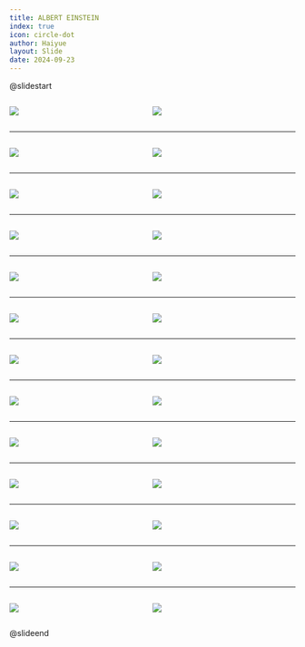 ```yaml
---
title: ALBERT EINSTEIN
index: true
icon: circle-dot
author: Haiyue
layout: Slide
date: 2024-09-23
---
```

 
@slidestart

<div style="display:flex">
<div style="flex:1">

![](https://raw.githubusercontent.com/yclord/reading/refs/heads/master/english/Level-T/ALBERT%20EINSTEIN/001.webp)
</div>
<div style="flex:1">

![](https://raw.githubusercontent.com/yclord/reading/refs/heads/master/english/Level-T/ALBERT%20EINSTEIN/002.webp)
</div>
</div>

---

<div style="display:flex">
<div style="flex:1">

![](https://raw.githubusercontent.com/yclord/reading/refs/heads/master/english/Level-T/ALBERT%20EINSTEIN/003.webp)
</div>
<div style="flex:1">

![](https://raw.githubusercontent.com/yclord/reading/refs/heads/master/english/Level-T/ALBERT%20EINSTEIN/004.webp)
</div>
</div>

---

<div style="display:flex">
<div style="flex:1">

![](https://raw.githubusercontent.com/yclord/reading/refs/heads/master/english/Level-T/ALBERT%20EINSTEIN/005.webp)
</div>
<div style="flex:1">

![](https://raw.githubusercontent.com/yclord/reading/refs/heads/master/english/Level-T/ALBERT%20EINSTEIN/006.webp)
</div>
</div>

---

<div style="display:flex">
<div style="flex:1">

![](https://raw.githubusercontent.com/yclord/reading/refs/heads/master/english/Level-T/ALBERT%20EINSTEIN/007.webp)
</div>
<div style="flex:1">

![](https://raw.githubusercontent.com/yclord/reading/refs/heads/master/english/Level-T/ALBERT%20EINSTEIN/008.webp)
</div>
</div>

---

<div style="display:flex">
<div style="flex:1">

![](https://raw.githubusercontent.com/yclord/reading/refs/heads/master/english/Level-T/ALBERT%20EINSTEIN/009.webp)
</div>
<div style="flex:1">

![](https://raw.githubusercontent.com/yclord/reading/refs/heads/master/english/Level-T/ALBERT%20EINSTEIN/010.webp)
</div>
</div>

---

<div style="display:flex">
<div style="flex:1">

![](https://raw.githubusercontent.com/yclord/reading/refs/heads/master/english/Level-T/ALBERT%20EINSTEIN/011.webp)
</div>
<div style="flex:1">

![](https://raw.githubusercontent.com/yclord/reading/refs/heads/master/english/Level-T/ALBERT%20EINSTEIN/012.webp)
</div>
</div>

---

<div style="display:flex">
<div style="flex:1">

![](https://raw.githubusercontent.com/yclord/reading/refs/heads/master/english/Level-T/ALBERT%20EINSTEIN/013.webp)
</div>
<div style="flex:1">

![](https://raw.githubusercontent.com/yclord/reading/refs/heads/master/english/Level-T/ALBERT%20EINSTEIN/014.webp)
</div>
</div>

---

<div style="display:flex">
<div style="flex:1">

![](https://raw.githubusercontent.com/yclord/reading/refs/heads/master/english/Level-T/ALBERT%20EINSTEIN/015.webp)
</div>
<div style="flex:1">

![](https://raw.githubusercontent.com/yclord/reading/refs/heads/master/english/Level-T/ALBERT%20EINSTEIN/016.webp)
</div>
</div>

---

<div style="display:flex">
<div style="flex:1">

![](https://raw.githubusercontent.com/yclord/reading/refs/heads/master/english/Level-T/ALBERT%20EINSTEIN/017.webp)
</div>
<div style="flex:1">

![](https://raw.githubusercontent.com/yclord/reading/refs/heads/master/english/Level-T/ALBERT%20EINSTEIN/018.webp)
</div>
</div>

---

<div style="display:flex">
<div style="flex:1">

![](https://raw.githubusercontent.com/yclord/reading/refs/heads/master/english/Level-T/ALBERT%20EINSTEIN/019.webp)
</div>
<div style="flex:1">

![](https://raw.githubusercontent.com/yclord/reading/refs/heads/master/english/Level-T/ALBERT%20EINSTEIN/020.webp)
</div>
</div>

---

<div style="display:flex">
<div style="flex:1">

![](https://raw.githubusercontent.com/yclord/reading/refs/heads/master/english/Level-T/ALBERT%20EINSTEIN/021.webp)
</div>
<div style="flex:1">

![](https://raw.githubusercontent.com/yclord/reading/refs/heads/master/english/Level-T/ALBERT%20EINSTEIN/022.webp)
</div>
</div>

---

<div style="display:flex">
<div style="flex:1">

![](https://raw.githubusercontent.com/yclord/reading/refs/heads/master/english/Level-T/ALBERT%20EINSTEIN/023.webp)
</div>
<div style="flex:1">

![](https://raw.githubusercontent.com/yclord/reading/refs/heads/master/english/Level-T/ALBERT%20EINSTEIN/024.webp)
</div>
</div>

---

<div style="display:flex">
<div style="flex:1">

![](https://raw.githubusercontent.com/yclord/reading/refs/heads/master/english/Level-T/ALBERT%20EINSTEIN/025.webp)
</div>
<div style="flex:1">

![](https://raw.githubusercontent.com/yclord/reading/refs/heads/master/english/Level-T/ALBERT%20EINSTEIN/026.webp)
</div>
</div>

@slideend